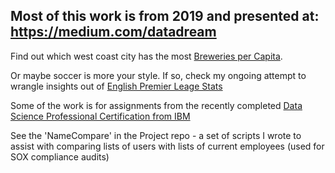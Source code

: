 ## Most of this work is from 2019 and presented at: https://medium.com/datadream

Find out which west coast city has the most [Breweries per Capita](https://medium.com/datadream/beer-boroughs-f9432e1859d3).

Or maybe soccer is more your style.  If so, check my ongoing attempt to wrangle insights out of [English Premier Leage Stats](https://medium.com/datadream/english-premier-league-stats-bd07fe8a0af)

Some of the work is for assignments from the recently completed [Data Science Professional Certification from IBM](https://www.coursera.org/specializations/ibm-data-science-professional-certificate)

See the 'NameCompare' in the Project repo - a set of scripts I wrote to assist with comparing lists of users with lists of current employees (used for SOX compliance audits)
